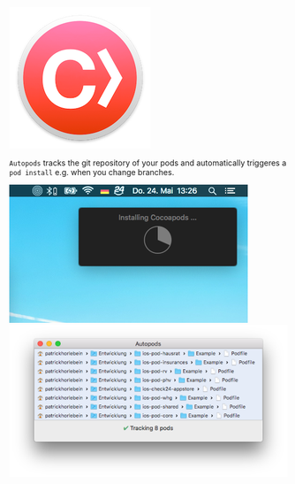 ![Logo](Logo.png)

`Autopods` tracks the git repository of your pods and automatically triggeres a
`pod install` e.g. when you change branches.

![Popup](Screenshot-1.png)
![Window](Screenshot-2.png)
